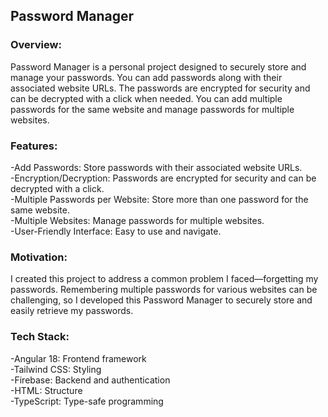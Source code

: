 ## Password Manager
### Overview:
Password Manager is a personal project designed to securely store and manage your passwords. You can add passwords along with their associated website URLs. The passwords are encrypted for security and can be decrypted with a click when needed. You can add multiple passwords for the same website and manage passwords for multiple websites.

### Features:
-Add Passwords: Store passwords with their associated website URLs.<br>
-Encryption/Decryption: Passwords are encrypted for security and can be decrypted with a click.<br>
-Multiple Passwords per Website: Store more than one password for the same website.<br>
-Multiple Websites: Manage passwords for multiple websites.<br>
-User-Friendly Interface: Easy to use and navigate.<br>

### Motivation:
I created this project to address a common problem I faced—forgetting my passwords. Remembering multiple passwords for various websites can be challenging, so I developed this Password Manager to securely store and easily retrieve my passwords.

### Tech Stack:
-Angular 18: Frontend framework<br>
-Tailwind CSS: Styling<br>
-Firebase: Backend and authentication<br>
-HTML: Structure<br>
-TypeScript: Type-safe programming<br>
